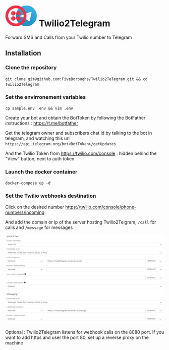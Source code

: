 # ![Logo](/static/Twilio2Telegram_logo.png) Twilio2Telegram

Forward SMS and Calls from your Twilio number to Telegram

## Installation

### Clone the repository

`git clone git@github.com:FiveBoroughs/Twilio2Telegram.git && cd Twilio2Telegram`

### Set the envirronement variables

`cp sample.env .env && vim .env`

Create your bot and obtain the BotToken by following the BotFather instructions : <https://t.me/botfather>

Get the telegram owner and subscribers chat id by talking to the bot in telegram, and watching this url `https://api.telegram.org/bot<BotToken>/getUpdates`

And the Twilio Token from <https://twilio.com/console> : hidden behind the "View" button, next to auth token

### Launch the docker container

`docker-compose up -d`

### Set the Twilio webhooks destination

Click on the desired number <https://twilio.com/console/phone-numbers/incoming>

And add the domain or ip of the server hosting Twilio2Telgram, `/call` for calls and `/message` for messages

![Twilio Webhooks settings](/static/Screenshot_twilio_webhook_settings.png)

Optional :
Twilio2Telegram listens for webhook calls on the 8080 port.
If you want to add https and user the port 80, set up a reverse proxy on the machine
